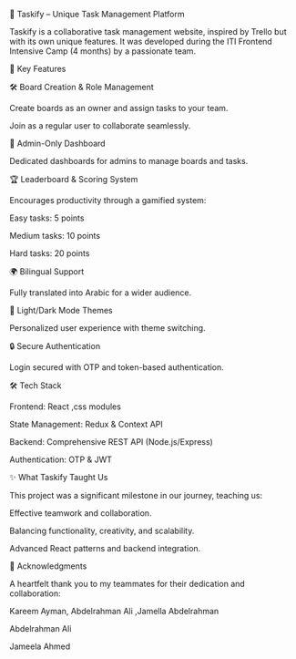 🌟 Taskify – Unique Task Management Platform

Taskify is a collaborative task management website, inspired by Trello but with its own unique features.
It was developed during the ITI Frontend Intensive Camp (4 months) by a passionate team.

🚀 Key Features

🛠 Board Creation & Role Management

Create boards as an owner and assign tasks to your team.

Join as a regular user to collaborate seamlessly.

🎯 Admin-Only Dashboard

Dedicated dashboards for admins to manage boards and tasks.

🏆 Leaderboard & Scoring System

Encourages productivity through a gamified system:

Easy tasks: 5 points

Medium tasks: 10 points

Hard tasks: 20 points

🌍 Bilingual Support

Fully translated into Arabic for a wider audience.

🎨 Light/Dark Mode Themes

Personalized user experience with theme switching.

🔒 Secure Authentication

Login secured with OTP and token-based authentication.

🛠 Tech Stack

Frontend: React ,css modules

State Management: Redux & Context API

Backend: Comprehensive REST API (Node.js/Express)

Authentication: OTP & JWT

✨ What Taskify Taught Us

This project was a significant milestone in our journey, teaching us:

Effective teamwork and collaboration.

Balancing functionality, creativity, and scalability.

Advanced React patterns and backend integration.


🤝 Acknowledgments

A heartfelt thank you to my teammates for their dedication and collaboration:

Kareem Ayman, Abdelrahman Ali ,Jamella Abdelrahman

Abdelrahman Ali

Jameela Ahmed

